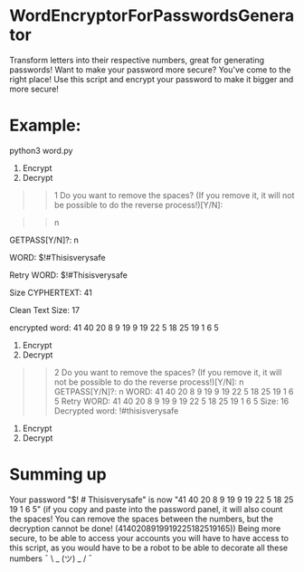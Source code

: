 # WordEncryptorForPasswordsGenerator
Transform letters into their respective numbers, great for generating passwords!
Want to make your password more secure?
You've come to the right place! Use this script and encrypt your password to make it bigger and more secure!
# Example:
python3 word.py

1)    Encrypt
2)    Decrypt
>> 1
Do you want to remove the spaces? (If you remove it, it will not be possible to do the reverse process!)[Y/N]:

>>n

GETPASS[Y/N]?: n

WORD: $!#Thisisverysafe

Retry WORD: $!#Thisisverysafe

Size CYPHERTEXT: 41

Clean Text Size: 17

encrypted word: 41 40 20 8 9 19 9 19 22 5 18 25 19 1 6 5

1)  Encrypt
2)  Decrypt
>> 2
Do you want to remove the spaces? (If you remove it, it will not be possible to do the reverse process!)[Y/N]:
>> n
GETPASS[Y/N]?: n
WORD: 41 40 20 8 9 19 9 19 22 5 18 25 19 1 6 5
Retry WORD: 41 40 20 8 9 19 9 19 22 5 18 25 19 1 6 5
Size: 16
Decrypted word: !#thisisverysafe
1)  Encrypt
2)  Decrypt
>>
# Summing up
Your password "$! # Thisisverysafe" is now "41 40 20 8 9 19 9 19 22 5 18 25 19 1 6 5" (if you copy and paste into the password panel, it will also count the spaces! You can remove the spaces between the numbers, but the decryption cannot be done! (4140208919919225182519165)) Being more secure, to be able to access your accounts you will have to have access to this script, as you would have to be a robot to be able to decorate all these numbers ¯ \ _ (ツ) _ / ¯

